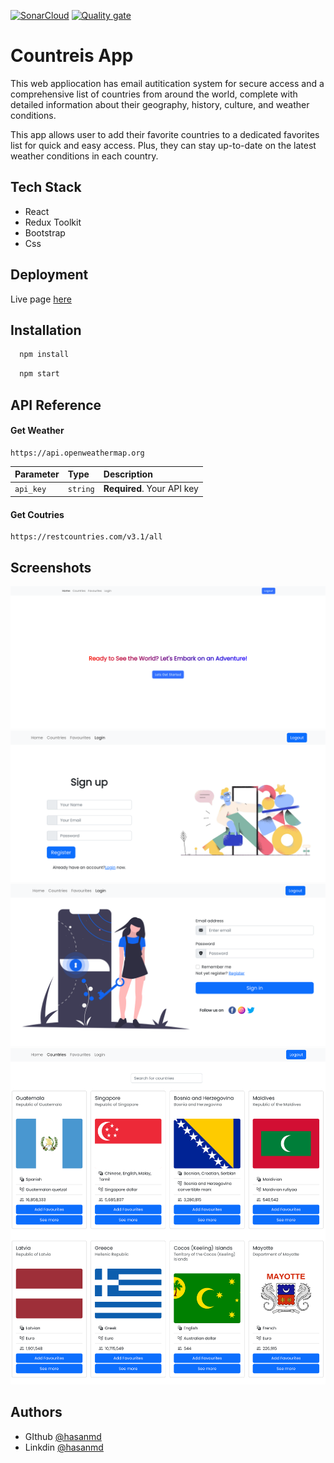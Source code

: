 [![SonarCloud](https://sonarcloud.io/images/project_badges/sonarcloud-orange.svg)](https://sonarcloud.io/summary/new_code?id=hasanmd91_countries_app_redux_bootstrap)
[![Quality gate](https://sonarcloud.io/api/project_badges/quality_gate?project=hasanmd91_countries_app_redux_bootstrap)](https://sonarcloud.io/summary/new_code?id=hasanmd91_countries_app_redux_bootstrap)

# Countreis App

This web appliocation has email autitication system
for secure access and a comprehensive list of countries from around the world, complete with detailed information about their geography, history, culture, and weather conditions.

This app allows user to add their favorite countries to a dedicated favorites list for quick and easy access. Plus, they can stay up-to-date on the latest weather conditions in each country.

## Tech Stack

- React
- Redux Toolkit
- Bootstrap
- Css

## Deployment

Live page [here](https://explorecountriesaroundtheglobe.netlify.app/)

## Installation

```bash
  npm install

```

```bash
  npm start

```

## API Reference

#### Get Weather

```http
https://api.openweathermap.org
```

| Parameter | Type     | Description                |
| :-------- | :------- | :------------------------- |
| `api_key` | `string` | **Required**. Your API key |

#### Get Coutries

```http
https://restcountries.com/v3.1/all
```

## Screenshots

<img src="assets/React_App.png"/>
<img src="assets/React-App1.png"/>
<img src="assets/React-App2.png"/>
<img src="assets/React-App3.png"/>

## Authors

- GIthub [@hasanmd](https://github.com/hasanmd91)
- Linkdin [@hasanmd](https://www.linkedin.com/in/hasanmd91/)

